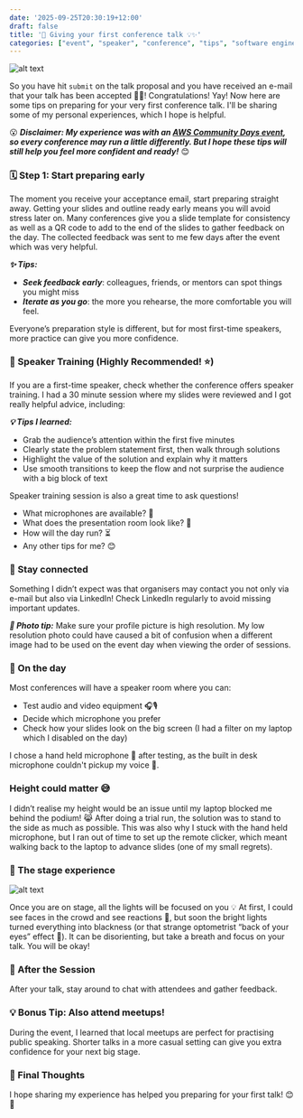 ```yaml
---
date: '2025-09-25T20:30:19+12:00'
draft: false
title: '🎤 Giving your first conference talk 💡✨'
categories: ["event", "speaker", "conference", "tips", "software engineers"]
---
```

![alt text](/assets/images/eevee-giving-first-talk-at-conference.png)

So you have hit `submit` on the talk proposal and you have received an e-mail that your talk has been accepted 🎉💌!
Congratulations! Yay! Now here are some tips on preparing for your very first conference talk. I'll be sharing some of my personal experiences, which I hope is helpful.

😮 ***Disclaimer: My experience was with an [AWS Community Days event](https://aws-community-day.nz/), so every conference may run a little differently. But I hope these tips will still help you feel more confident and ready!*** 😊

### 🗓️ Step 1: Start preparing early

The moment you receive your acceptance email, start preparing straight away. Getting your slides and outline ready early means you will avoid stress later on.
Many conferences give you a slide template for consistency as well as a QR code to add to the end of the slides to gather feedback on the day. The collected feedback was sent to me few days after the event which was very helpful.

***✨ Tips:***
- ***Seek feedback early***: colleagues, friends, or mentors can spot things you might miss
- ***Iterate as you go***: the more you rehearse, the more comfortable you will feel.

Everyone’s preparation style is different, but for most first-time speakers, more practice can give you more confidence.

### 🎯 Speaker Training (Highly Recommended! ⭐️)

If you are a first-time speaker, check whether the conference offers speaker training.
I had a 30 minute session where my slides were reviewed and I got really helpful advice, including:

***💡 Tips I learned:***

- Grab the audience’s attention within the first five minutes
- Clearly state the problem statement first, then walk through solutions
- Highlight the value of the solution and explain why it matters
- Use smooth transitions to keep the flow and not surprise the audience with a big block of text

Speaker training session is also a great time to ask questions!

- What microphones are available? 🎤
- What does the presentation room look like? 🏢
- How will the day run? ⏳
- Any other tips for me? 😊

### 🔔 Stay connected

Something I didn’t expect was that organisers may contact you not only via e-mail but also via LinkedIn!
Check LinkedIn regularly to avoid missing important updates.

***📸 Photo tip:***
Make sure your profile picture is high resolution. My low resolution photo could have caused a bit of confusion when a different image had to be used on the event day when viewing the order of sessions.

### 😬 On the day

Most conferences will have a speaker room where you can:

- Test audio and video equipment 🎧🎙️
- Decide which microphone you prefer 
- Check how your slides look on the big screen (I had a filter on my laptop which I disabled on the day)

I chose a hand held microphone 🎤 after testing, as the built in desk microphone couldn't pickup my voice 🥺.

### Height could matter 😅

I didn’t realise my height would be an issue until my laptop blocked me behind the podium! 😹
After doing a trial run, the solution was to stand to the side as much as possible.
This was also why I stuck with the hand held microphone, but I ran out of time to set up the remote clicker, which meant walking back to the laptop to advance slides (one of my small regrets).

### 🌟 The stage experience
![alt text](/assets/images/speaking-at-aws-community-days.jpg)

Once you are on stage, all the lights will be focused on you 💡
At first, I could see faces in the crowd and see reactions 👀, but soon the bright lights turned everything into blackness (or that strange optometrist “back of your eyes” effect 🥲).
It can be disorienting, but take a breath and focus on your talk. You will be okay!

### 💌 After the Session

After your talk, stay around to chat with attendees and gather feedback.

### 💡 Bonus Tip: Also attend meetups!

During the event, I learned that local meetups are perfect for practising public speaking.
Shorter talks in a more casual setting can give you extra confidence for your next big stage.

### 🌈 Final Thoughts

I hope sharing my experience has helped you preparing for your first talk! 😊🌼